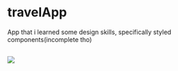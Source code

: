 # travelApp
App that i learned some design skills, specifically styled components(incomplete tho)
##

<img src="https://user-images.githubusercontent.com/53899920/64472024-c7112080-d12e-11e9-9f1f-af5dbf417e94.png" />

